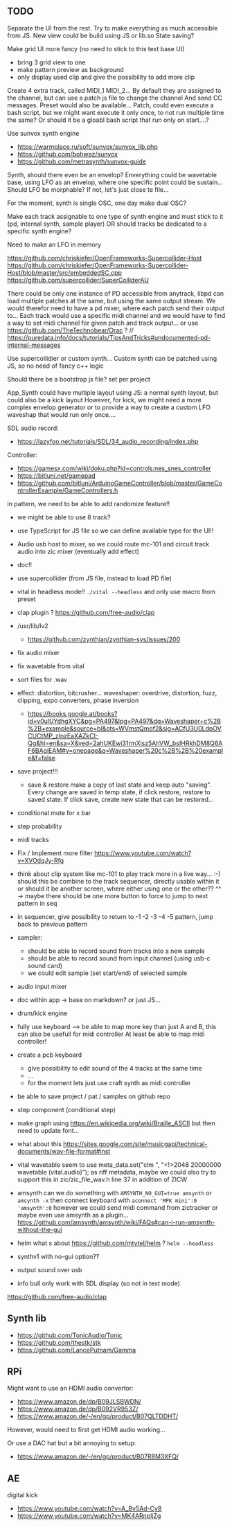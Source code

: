 ## TODO

Separate the UI from the rest. Try to make everything as much accessible from JS.
New view could be build using JS or lib.so
State saving? 

Make grid UI more fancy (no need to stick to this text base UI)
- bring 3 grid view to one
- make pattern preview as background
- only display used clip and give the possibility to add more clip


Create 4 extra track, called MIDI_1 MIDI_2...
By default they are assigned to the channel, but can use a patch js file to change the channel
And send CC messages. Preset would also be available...
Patch, could even execute a bash script, but we might want execute it only once, to not run multiple
time the same? Or should it be a gloabl bash script that run only on start....?

Use sunvox synth engine
- https://warmplace.ru/soft/sunvox/sunvox_lib.php
- https://github.com/bohwaz/sunvox
- https://github.com/metrasynth/sunvox-guide

Synth, should there even be an envelop? Enverything could be wavetable base, using LFO as an envelop,
where one specific point could be sustain...
Should LFO be morphable? If not, let's just close te file...

For the moment, synth is single OSC, one day make dual OSC?

Make each track assignable to one type of synth engine and must stick to it (pd, internal synth, sample player)
OR should tracks be dedicated to a specific synth engine?

Need to make an LFO in memory

https://github.com/chriskiefer/OpenFrameworks-Supercollider-Host
https://github.com/chriskiefer/OpenFrameworks-Supercollider-Host/blob/master/src/embeddedSC.cpp
https://github.com/supercollider/SuperColliderAU

There could be only one instance of PD accessible from anytrack,
libpd can load multiple patches at the same, but using the same output stream.
We would therefor need to have a pd mixer, where each patch send their output to...
Each track would use a specific midi channel and we would have to find a way to set midi
channel for given patch and track output...
or use https://github.com/TheTechnobear/Orac ?
// https://puredata.info/docs/tutorials/TipsAndTricks#undocumented-pd-internal-messages

Use supercollidier or custom synth...
Custom synth can be patched using JS, so no need of fancy c++ logic

Should there be a bootstrap js file? set per project

App_Synth could have multiple layout using JS: a normal synth layout, but could also be a kick layout
However, for kick, we might need a more complex envelop generator or to provide a way to create a custom LFO waveshap that would run only once....

SDL audio record:
- https://lazyfoo.net/tutorials/SDL/34_audio_recording/index.php


Controller:
- https://gamesx.com/wiki/doku.php?id=controls:nes_snes_controller
- https://bitluni.net/gamepad
- https://github.com/bitluni/ArduinoGameController/blob/master/GameControllerExample/GameControllers.h


in pattern, we need to be able to add randomize feature!!

- we might be able to use 8 track?

- use TypeScript for JS file so we can define available type for the UI!!

- Audio usb host to mixer, so we could route mc-101 and circuit track audio into zic mixer (eventually add effect)

- doc!!  

- use supercollider (from JS file, instead to load PD file)

- vital in headless mode!! `./vital --headless` and only use macro from preset

- clap plugin ? https://github.com/free-audio/clap
- /usr/lib/lv2
    - https://github.com/zynthian/zynthian-sys/issues/200

- fix audio mixer
- fix wavetable from vital

- sort files for .wav

- effect: distortion, bitcrusher... waveshaper: overdrive, distortion, fuzz, clipping, expo converters, phase inversion
    - https://books.google.at/books?id=v0ulUYdhgXYC&pg=PA497&lpg=PA497&dq=Waveshaper+c%2B%2B+example&source=bl&ots=WVmstQmof2&sig=ACfU3U0LdpOVCUCtMP_zlnzEaXAZkCI-Qg&hl=en&sa=X&ved=2ahUKEwi31rmXisz5AhVW_bsIHRkhDM8Q6AF6BAgiEAM#v=onepage&q=Waveshaper%20c%2B%2B%20example&f=false

- save project!!!
    - save & restore
    make a copy of last state and keep auto "saving". Every change are saved in temp state, if click restore, restore to saved state.
    If click save, create new state that can be restored...

- conditional mute for x bar

- step probability

- midi tracks

- Fix / Implement more filter https://www.youtube.com/watch?v=XVOdqJy-Rfg

- think about clip system like mc-101 to play track more in a live way... :-)
    should this be combine to the track sequencer, directly usable within it
    or should it be another screen, where either using one or the other?? ^^
    -> maybe there should be one more button to force to jump to next pattern in seq

- in sequencer, give possibility to return to -1 -2 -3 -4 -5 pattern, jump back to previous pattern

- sampler:
    - should be able to record sound from tracks into a new sample
    - should be able to record sound from input channel (using usb-c sound card)
    - we could edit sample (set start/end) of selected sample

- audio input mixer

- doc within app
    -> base on markdown? or just JS...

- drum/kick engine

- fully use keyboard --> be able to map more key than just A and B, this can also be usefull for midi controller
    At least be able to map midi controller!

- create a pcb keyboard
    - give possibility to edit sound of the 4 tracks at the same time
    - ...
    - for the moment lets just use craft synth as midi controller

- be able to save project / pat / samples on github repo

- step component (conditional step)

- make graph using https://en.wikipedia.org/wiki/Braille_ASCII but then need to update font...

- what about this https://sites.google.com/site/musicgapi/technical-documents/wav-file-format#inst

- vital wavetable seem to use meta_data.set("clm ", "<!>2048 20000000 wavetable (vital.audio)");
    as riff metadata, maybe we could also try to support this in zic/zic_file_wav.h line 37
    in addition of ZICW

- amsynth
  can we do something with `AMSYNTH_NO_GUI=true amsynth` or `amsynth -x`
  then connect keyboard with `aconnect 'MPK mini':0 'amsynth':0`
  however we could send midi command from zictracker or maybe even use amsynth as a plugin...
  https://github.com/amsynth/amsynth/wiki/FAQs#can-i-run-amsynth-without-the-gui

- helm what s about https://github.com/mtytel/helm ? `helm --headless`

- synthv1 with no-gui option??

- output sound over usb

- info bull 
    only work with SDL display (so not in text mode)

https://github.com/free-audio/clap

## Synth lib

- https://github.com/TonicAudio/Tonic
- https://github.com/thestk/stk
- https://github.com/LancePutnam/Gamma

## RPi

Might want to use an HDMI audio convertor:
- https://www.amazon.de/dp/B09JLSBWDN/
- https://www.amazon.de/dp/B092VR953Z/
- https://www.amazon.de/-/en/gp/product/B07QLTDDHT/

However, would need to first get HDMI audio working...

Or use a DAC hat but a bit annoying to setup:
- https://www.amazon.de/-/en/gp/product/B07R8M3XFQ/

## AE

digital kick
- https://www.youtube.com/watch?v=A_Bv5Ad-Cy8
- https://www.youtube.com/watch?v=MK4ARnpljZg
